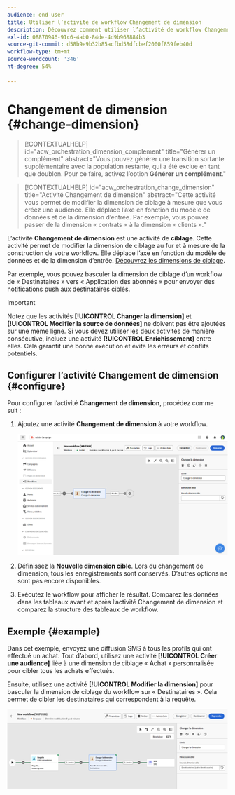```yaml
---
audience: end-user
title: Utiliser l’activité de workflow Changement de dimension
description: Découvrez comment utiliser l’activité de workflow Changement de dimension.
exl-id: 08870946-91c6-4ab0-84de-4d9b968884b3
source-git-commit: d58b9e9b32b85acfbd58dfcbef2000f859feb40d
workflow-type: tm+mt
source-wordcount: '346'
ht-degree: 54%

---
```


# Changement de dimension {#change-dimension}

>[!CONTEXTUALHELP]
>id="acw_orchestration_dimension_complement"
>title="Générer un complément"
>abstract="Vous pouvez générer une transition sortante supplémentaire avec la population restante, qui a été exclue en tant que doublon. Pour ce faire, activez l’option **Générer un complément**."

>[!CONTEXTUALHELP]
>id="acw_orchestration_change_dimension"
>title="Activité Changement de dimension"
>abstract="Cette activité vous permet de modifier la dimension de ciblage à mesure que vous créez une audience. Elle déplace l’axe en fonction du modèle de données et de la dimension d’entrée. Par exemple, vous pouvez passer de la dimension « contrats » à la dimension « clients »."

L’activité **Changement de dimension** est une activité de **ciblage**. Cette activité permet de modifier la dimension de ciblage au fur et à mesure de la construction de votre workflow. Elle déplace l’axe en fonction du modèle de données et de la dimension d’entrée. [Découvrez les dimensions de ciblage](../../audience/about-recipients.md#targeting-dimensions).

Par exemple, vous pouvez basculer la dimension de ciblage d’un workflow de « Destinataires » vers « Application des abonnés » pour envoyer des notifications push aux destinataires ciblés.

>[!IMPORTANT]
>
>Notez que les activités **[!UICONTROL Changer la dimension]** et **[!UICONTROL Modifier la source de données]** ne doivent pas être ajoutées sur une même ligne. Si vous devez utiliser les deux activités de manière consécutive, incluez une activité **[!UICONTROL Enrichissement]** entre elles. Cela garantit une bonne exécution et évite les erreurs et conflits potentiels.

## Configurer l’activité Changement de dimension {#configure}

Pour configurer l’activité **Changement de dimension**, procédez comme suit :

1. Ajoutez une activité **Changement de dimension** à votre workflow.

   ![Capture d’écran montrant l’activité Changement de dimension ajoutée à un workflow](../assets/workflow-change-dimension.png)

1. Définissez la **Nouvelle dimension cible**. Lors du changement de dimension, tous les enregistrements sont conservés. D’autres options ne sont pas encore disponibles.

1. Exécutez le workflow pour afficher le résultat. Comparez les données dans les tableaux avant et après l’activité Changement de dimension et comparez la structure des tableaux de workflow.

## Exemple {#example}

Dans cet exemple, envoyez une diffusion SMS à tous les profils qui ont effectué un achat. Tout d’abord, utilisez une activité **[!UICONTROL Créer une audience]** liée à une dimension de ciblage « Achat » personnalisée pour cibler tous les achats effectués.

Ensuite, utilisez une activité **[!UICONTROL Modifier la dimension]** pour basculer la dimension de ciblage du workflow sur « Destinataires ». Cela permet de cibler les destinataires qui correspondent à la requête.

![Capture d’écran montrant un exemple de l’activité Changement de dimension utilisée dans un workflow](../assets/workflow-change-dimension-example.png)